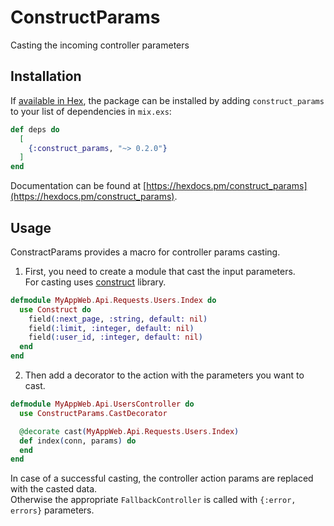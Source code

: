 # ConstructParams

Casting the incoming controller parameters

## Installation

If [available in Hex](https://hex.pm/docs/publish), the package can be installed
by adding `construct_params` to your list of dependencies in `mix.exs`:

```elixir
def deps do
  [
    {:construct_params, "~> 0.2.0"}
  ]
end
```

Documentation can be found at [https://hexdocs.pm/construct_params](https://hexdocs.pm/construct_params).

## Usage

ConstractParams provides a macro for controller params casting.  

1. First, you need to create a module that cast the input parameters.  
For casting uses [construct](https://hexdocs.pm/construct/readme.html) library.

```elixir
defmodule MyAppWeb.Api.Requests.Users.Index do
  use Construct do
    field(:next_page, :string, default: nil)
    field(:limit, :integer, default: nil)
    field(:user_id, :integer, default: nil)
  end
end
```

2. Then add a decorator to the action with the parameters you want to cast.

```elixir
defmodule MyAppWeb.Api.UsersController do
  use ConstructParams.CastDecorator

  @decorate cast(MyAppWeb.Api.Requests.Users.Index)
  def index(conn, params) do
  end
end
```

In case of a successful casting, the controller action params are replaced with the casted data.  
Otherwise the appropriate `FallbackController` is called with `{:error, errors}` parameters.
